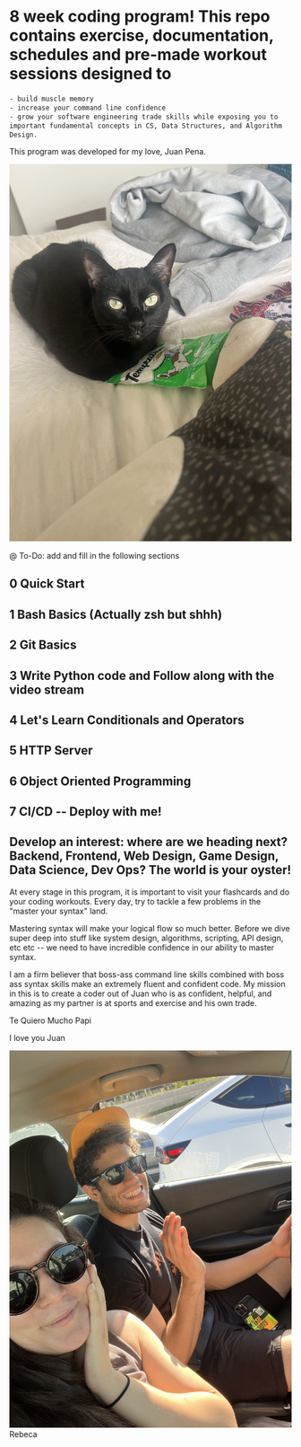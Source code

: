 # 8 week coding program! This repo contains exercise, documentation, schedules and pre-made workout sessions designed to 
	- build muscle memory
	- increase your command line confidence
	- grow your software engineering trade skills while exposing you to important fundamental concepts in CS, Data Structures, and Algorithm Design.

This program was developed for my love, Juan Pena.

![Salami](assets/salamelon.jpeg)

@ To-Do: add and fill in the following sections
 
## 0  Quick Start
## 1 Bash Basics (Actually zsh but shhh)
## 2 Git Basics
## 3 Write Python code and Follow along with the video stream
## 4 Let's Learn Conditionals and Operators
## 5 HTTP Server
## 6 Object Oriented Programming
## 7 CI/CD -- Deploy with me!
## Develop an interest: where are we heading next? Backend, Frontend, Web Design, Game Design, Data Science, Dev Ops? The world is your oyster!


At every stage in this program, it is important to visit your flashcards and do your coding workouts. Every day, try to tackle a few problems in the "master your syntax" land.

Mastering syntax will make your logical flow so much better. Before we dive super deep into stuff like system design, algorithms, scripting, API design, etc etc --  we need to have incredible confidence in our ability to master syntax. 

I am a firm believer that boss-ass command line skills combined with boss ass syntax skills make an extremely fluent and confident code. My mission in this is to create a coder out of Juan who is as confident, helpful, and amazing as my partner is at sports and exercise and his own trade. 

Te Quiero Mucho Papi

I love you Juan

![us](assets/juan_and_rebeca.jpeg)
Rebeca 
